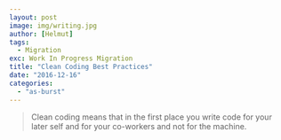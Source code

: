 ```yaml
---
layout: post
image: img/writing.jpg
author: [Helmut]
tags:
  - Migration
exc: Work In Progress Migration
title: "Clean Coding Best Practices"
date: "2016-12-16"
categories: 
  - "as-burst"
---
```


> Clean coding means that in the first place you write code for your later self and for your co-workers and not for the machine.
